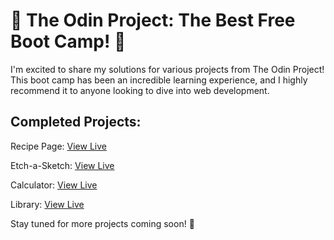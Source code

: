 # 🌟 The Odin Project: The Best Free Boot Camp! 🌟

I'm excited to share my solutions for various projects from The Odin Project! This boot camp has been an incredible learning experience, and I highly recommend it to anyone looking to dive into web development.

## Completed Projects:

Recipe Page: [View Live](https://recipe-odin-project.netlify.app/)

Etch-a-Sketch: [View Live](https://etch-a-sketch-odin-project-eyu32.netlify.app/)

Calculator: [View Live](https://calculator-odin-project-eyu32.netlify.app/)

Library: [View Live](https://eyu-odin-library.netlify.app/)


Stay tuned for more projects coming soon! 🚀
